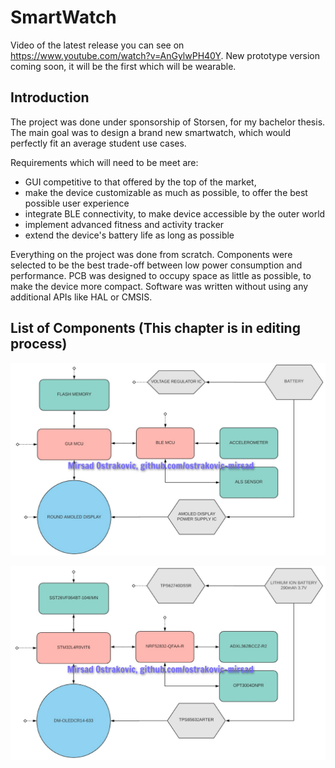 # SmartWatch

Video of the latest release you can see on https://www.youtube.com/watch?v=AnGylwPH40Y. New prototype version coming soon, it will be the first which will be wearable.

## Introduction
The project was done under sponsorship of Storsen, for my bachelor thesis. The main goal was to design a brand new smartwatch, which would perfectly fit an average student use cases.

Requirements which will need to be meet are:
  - GUI competitive to that offered by the top of the market,
  - make the device customizable as much as possible, to offer the best possible user experience 
  - integrate BLE connectivity, to make device accessible by the outer world
  - implement advanced fitness and activity tracker
  - extend the device's battery life as long as possible
       
Everything on the project was done from scratch. Components were selected to be the best trade-off between low power consumption and performance. PCB was designed to occupy space as little as possible, to make the device more compact. Software was written without using any additional APIs like HAL or CMSIS.

## List of Components (This chapter is in editing process)
![alt text](https://raw.githubusercontent.com/ostrakovic-mirsad/SmartWatch/master/solution_diagram.jpg)

![alt text](https://raw.githubusercontent.com/ostrakovic-mirsad/SmartWatch/master/pieces_diagram.jpg)

